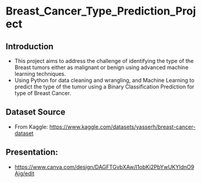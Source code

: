 # Breast_Cancer_Type_Prediction_Project

## Introduction
- This project aims to address the challenge of identifying the type of the Breast tumors either as malignant or benign using advanced machine learning techniques.
- Using Python for data cleaning and wrangling, and Machine Learning to predict the type of the tumor using a Binary Classification Prediction for type of Breast Cancer.

## Dataset Source
- From Kaggle: https://www.kaggle.com/datasets/yasserh/breast-cancer-dataset

## Presentation:
- https://www.canva.com/design/DAGFTGvbXAw/l1obKi2PbYwUKYldnO9Aig/edit
